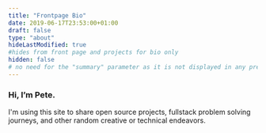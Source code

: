 ```yaml
---
title: "Frontpage Bio"
date: 2019-06-17T23:53:00+01:00
draft: false
type: "about"
hideLastModified: true
#hides from front page and projects for bio only
hidden: false
# no need for the "summary" parameter as it is not displayed in any previews
---
```


### Hi, I’m Pete. 

I'm using this site to share open source projects, fullstack problem solving journeys, and other random creative or technical endeavors. 

